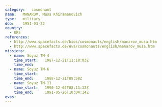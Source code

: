 ```yaml
---
category:	cosmonaut
name:	MANAROV, Musa Khiramanovich 
type:	military
dob:	1951-03-22
country:
  - URS
references:
  - http://www.spacefacts.de/bios/cosmonauts/english/manarov_musa.htm
  - http://www.spacefacts.de/eva/cosmonauts/english/manarov_musa.htm
missions:
  - name: Soyuz TM-4
    time_start:   1987-12-21T11:18:03Z
    time_end:     
  - name: Soyuz TM-6
    time_start:   
    time_end:     1988-12-21T09:58Z
  - name: Soyuz TM-11
    time_start:   1990-12-02T08:13:32Z
    time_end:     1991-05-26T10:04:14Z
evas:
---
```


